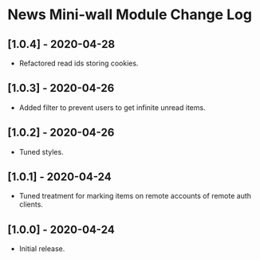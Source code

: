 
# News Mini-wall Module Change Log

## [1.0.4] - 2020-04-28

- Refactored read ids storing cookies.

## [1.0.3] - 2020-04-26

- Added filter to prevent users to get infinite unread items.

## [1.0.2] - 2020-04-26

- Tuned styles.

## [1.0.1] - 2020-04-24

- Tuned treatment for marking items on remote accounts of remote auth clients.


## [1.0.0] - 2020-04-24

- Initial release.
